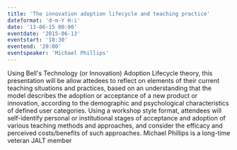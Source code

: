 ```yaml
---
title: 'The innovation adoption lifecycle and teaching practice'
dateformat: 'd-m-Y H:i'
date: '13-06-15 00:00'
eventdate: '2015-06-13'
eventstart: '18:30'
eventend: '20:00'
eventspeaker: 'Michael Phillips'
---
```


Using Bell's Technology (or Innovation) Adoption Lifecycle theory, this presentation will be allow attedees to reflect on elements of their current teaching situations and practices, based on an understanding that the model describes the adoption or acceptance of a new product or innovation, according to the demographic and psychological characteristics of defined user categories. Using a workshop style format, attendees will self-identify personal or institutional stages of acceptance and adoption of various teaching methods and approaches, and consider the efficacy and perceived costs/benefits of such approaches.
Michael Phillips is a long-time veteran JALT member

